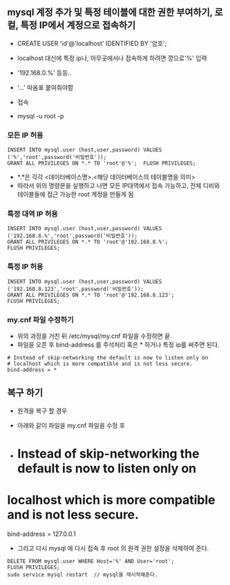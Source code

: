 ## mysql 계정 추가 및 특정 테이블에 대한 권한 부여하기, 로컬, 특정 IP에서 계정으로 접속하기

- CREATE USER 'id'@'localhost' IDENTIFIED BY '암호';
- localhost 대신에 특정 ip나, 아무곳에서나 접속하게 하려면 깡으로'%' 입력
- '192.168.0.%' 등등..
- '...' 따옴표 붙여줘야함

- 접속
- mysql -u root -p
### 모든 IP 허용
```
INSERT INTO mysql.user (host,user,password) VALUES ('%','root',password('비밀번호'));
GRANT ALL PRIVILEGES ON *.* TO 'root'@'%';  FLUSH PRIVILEGES;
```
- *.*은 각각 <데이터베이스명>.<해당 데이터베이스의 테이블명을 의미>
- 따라서 위의 명령문을 실행하고 나면 모든 IP대역에서 접속 가능하고, 전체 디비와 테이블들에 접근 가능한 root 계정을 만들게 됨

### 특정 대역 IP 허용
```
INSERT INTO mysql.user (host,user,password) VALUES ('192.168.8.%','root',password('비밀번호'));
GRANT ALL PRIVILEGES ON *.* TO 'root'@'192.168.8.%';
FLUSH PRIVILEGES;
```

### 특정 IP 허용
```
INSERT INTO mysql.user (host,user,password) VALUES ('192.168.8.123','root',password('비밀번호'));
GRANT ALL PRIVILEGES ON *.* TO 'root'@'192.168.8.123';
FLUSH PRIVILEGES;
```

### my.cnf 파일 수정하기

- 위의 과정을 거친 뒤 /etc/mysql/my.cnf 파일을 수정하면 끝.
- 파일을 오픈 후 bind-address 를 주석처리 혹은 * 하거나 특정 ip를 써주면 된다.
```
# Instead of skip-networking the default is now to listen only on
# localhost which is more compatible and is not less secure.
bind-address = *
```

## 복구 하기 
- 원격을 복구 할 경우
- 아래와 같이 파일을 my.cnf 파일을 수정 후

- # Instead of skip-networking the default is now to listen only on
# localhost which is more compatible and is not less secure.
bind-address = 127.0.0.1
- 그리고 다시 mysql 에 다시 접속 후 root 의 원격 권한 설정을 삭제하여 준다.

```
DELETE FROM mysql.user WHERE Host='%' AND User='root';
FLUSH PRIVILEGES;
sudo service mysql restart  // mysql을 재시작해준다.
```
